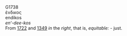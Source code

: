 <body>
  <p>G1738<br>  ἐνδικος  <br> endikos  <br><i>en‘-dee-kos </i><br>From <a href="g1722.htm">1722</a> and <a href="g1349.htm">1349</a>  <i>in</i> the <i>right</i>, that is, <i>equitable:</i> - just.<br></p>
 </body>